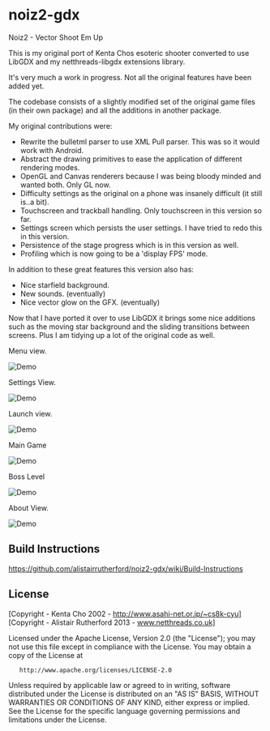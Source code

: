 noiz2-gdx
=========

Noiz2 - Vector Shoot Em Up

This is my original port of Kenta Chos esoteric shooter converted to use LibGDX and my netthreads-libgdx extensions library.

It's very much a work in progress. Not all the original features have been added yet.

The codebase consists of a slightly modified set of the original game files (in their own package) and all the additions in another package.


My original contributions were:

- Rewrite the bulletml parser to use XML Pull parser. This was so it would work with Android.
- Abstract the drawing primitives to ease the application of different rendering modes.
- OpenGL and Canvas renderers because I was being bloody minded and wanted both. Only GL now.
- Difficulty settings as the original on a phone was insanely difficult (it still is..a bit).
- Touchscreen and trackball handling. Only touchscreen in this version so far.
- Settings screen which persists the user settings. I have tried to redo this in this version.
- Persistence of the stage progress which is in this version as well.
- Profiling which is now going to be a 'display FPS' mode.

In addition to these great features this version also has:

- Nice starfield background.
- New sounds. (eventually)
- Nice vector glow on the GFX. (eventually)

Now that I have ported it over to use LibGDX it brings some nice additions such as the moving star background and the sliding transitions between screens.
Plus I am tidying up a lot of the original code as well.

Menu  view.

![Demo](https://github.com/alistairrutherford/images/raw/master/noiz2_3.png) 

Settings View.

![Demo](https://github.com/alistairrutherford/images/raw/master/noiz2_4.png) 

Launch view.

![Demo](https://github.com/alistairrutherford/images/raw/master/noiz2_1.png) 

Main Game

![Demo](https://github.com/alistairrutherford/images/raw/master/noiz2_2.png)

Boss Level

![Demo](https://github.com/alistairrutherford/images/raw/master/noiz2_6.png)

About View.

![Demo](https://github.com/alistairrutherford/images/raw/master/noiz2_5.png) 


Build Instructions
-------------------

https://github.com/alistairrutherford/noiz2-gdx/wiki/Build-Instructions

License
--------
[Copyright - Kenta Cho 2002 - http://www.asahi-net.or.jp/~cs8k-cyu]
[Copyright - Alistair Rutherford 2013 - www.netthreads.co.uk]

Licensed under the Apache License, Version 2.0 (the "License");
   you may not use this file except in compliance with the License.
   You may obtain a copy of the License at

       http://www.apache.org/licenses/LICENSE-2.0

   Unless required by applicable law or agreed to in writing, software
   distributed under the License is distributed on an "AS IS" BASIS,
   WITHOUT WARRANTIES OR CONDITIONS OF ANY KIND, either express or implied.
   See the License for the specific language governing permissions and
   limitations under the License.
